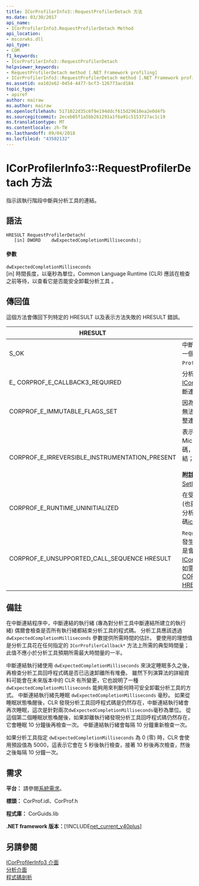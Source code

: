 ```yaml
---
title: ICorProfilerInfo3::RequestProfilerDetach 方法
ms.date: 03/30/2017
api_name:
- ICorProfilerInfo3.RequestProfilerDetach Method
api_location:
- mscorwks.dll
api_type:
- COM
f1_keywords:
- ICorProfilerInfo3::RequestProfilerDetach
helpviewer_keywords:
- RequestProfilerDetach method [.NET Framework profiling]
- ICorProfilerInfo3::RequestProfilerDetach method [.NET Framework profiling]
ms.assetid: ea102e62-0454-4477-bcf3-126773acd184
topic_type:
- apiref
author: mairaw
ms.author: mairaw
ms.openlocfilehash: 5171022d35c6f9e194ddcf615d29610ea2e0d4fb
ms.sourcegitcommit: 2eceb05f1a5bb261291a1f6a91c5153727ac1c19
ms.translationtype: MT
ms.contentlocale: zh-TW
ms.lasthandoff: 09/04/2018
ms.locfileid: "43502132"
---
```

# <a name="icorprofilerinfo3requestprofilerdetach-method"></a>ICorProfilerInfo3::RequestProfilerDetach 方法
指示該執行階段中斷與分析工具的連結。  
  
## <a name="syntax"></a>語法  
  
```  
HRESULT RequestProfilerDetach(  
   [in] DWORD    dwExpectedCompletionMilliseconds);  
```  
  
#### <a name="parameters"></a>參數  
 `dwExpectedCompletionMilliseconds`  
 [in] 時間長度，以毫秒為單位，Common Language Runtime (CLR) 應該在檢查之前等待，以查看它是否能安全卸載分析工具 。  
  
## <a name="return-value"></a>傳回值  
 這個方法會傳回下列特定的 HRESULT 以及表示方法失敗的 HRESULT 錯誤。  
  
|HRESULT|描述|  
|-------------|-----------------|  
|S_OK|中斷連結要求有效，而且現在中斷連結程序會在另一個執行緒上繼續。 中斷連結全部完成時，會發生 `ProfilerDetachSucceeded` 事件。|  
|E_ CORPROF_E_CALLBACK3_REQUIRED|分析工具失敗[iunknown:: Queryinterface](https://go.microsoft.com/fwlink/?LinkID=144867)嘗試[ICorProfilerCallback3](../../../../docs/framework/unmanaged-api/profiling/icorprofilercallback3-interface.md)介面，它必須實作以支援中斷連結作業。 未嘗試中斷連結。|  
|CORPROF_E_IMMUTABLE_FLAGS_SET|因為分析工具在啟動時將旗標設定為不可變，造成無法中斷連結。 未嘗試中斷連結；分析工具仍然完整連結。|  
|CORPROF_E_IRREVERSIBLE_INSTRUMENTATION_PRESENT|表示中斷連結是不可能因為使用分析工具檢測的 Microsoft intermediate language (MSIL) 程式碼，或插入`enter` / `leave`攔截程序。 未嘗試中斷連結；分析工具仍然完整連結。<br /><br /> **附註**檢測的 MSIL 是使用分析工具所提供的程式碼[SetILFunctionBody](../../../../docs/framework/unmanaged-api/profiling/icorprofilerinfo-setilfunctionbody-method.md)方法。|  
|CORPROF_E_RUNTIME_UNINITIALIZED|在受管理的應用程式中，執行階段尚未初始化。 (也就是說，執行階段尚未完全載入。)表示中斷連結分析工具回呼的內部要求時，可能會傳回這個錯誤碼[icorprofilercallback:: Initialize](../../../../docs/framework/unmanaged-api/profiling/icorprofilercallback-initialize-method.md)方法。|  
|CORPROF_E_UNSUPPORTED_CALL_SEQUENCE HRESULT|`RequestProfilerDetach` 在不支援的時間呼叫。 會發生這個錯誤的方法呼叫 managed 執行緒上但不是會從內[ICorProfilerCallback](../../../../docs/framework/unmanaged-api/profiling/icorprofilercallback-interface.md)方法或是從[ICorProfilerCallback](../../../../docs/framework/unmanaged-api/profiling/icorprofilercallback-interface.md)無法容許記憶體回收的方法。 如需詳細資訊，請參閱 < [CORPROF_E_UNSUPPORTED_CALL_SEQUENCE HRESULT](../../../../docs/framework/unmanaged-api/profiling/corprof-e-unsupported-call-sequence-hresult.md)。|  
  
## <a name="remarks"></a>備註  
 在中斷連結程序中，中斷連結的執行緒 (專為對分析工具中斷連結所建立的執行緒) 偶爾會檢查是否所有執行緒都結束分析工具的程式碼。 分析工具應該透過 `dwExpectedCompletionMilliseconds` 參數提供所需時間的估計。 要使用的理想值是分析工具花在任何指定的 `ICorProfilerCallback*` 方法上所需的典型時間量；此值不應小於分析工具預期所需最大時間量的一半。  
  
 中斷連結執行緒使用 `dwExpectedCompletionMilliseconds` 來決定睡眠多久之後，再檢查分析工具回呼程式碼是否已迅速卸離所有堆疊。 雖然下列演算法的詳細資料可能會在未來版本中的 CLR 有所變更，它也說明了一種 `dwExpectedCompletionMilliseconds` 能夠用來判斷何時可安全卸載分析工具的方式。 中斷連結執行緒先睡眠 `dwExpectedCompletionMilliseconds` 毫秒。 如果從睡眠狀態喚醒後，CLR 發現分析工具回呼程式碼是仍然存在，中斷連結執行緒會再次睡眠，這次是針對兩次`dwExpectedCompletionMilliseconds`毫秒為單位。 從這個第二個睡眠狀態喚醒後，如果卸離執行緒發現分析工具回呼程式碼仍然存在，它會睡眠 10 分鐘後再檢查一次。 中斷連結執行緒會每隔 10 分鐘重新檢查一次。  
  
 如果分析工具指定 `dwExpectedCompletionMilliseconds` 為 0 (零) 時，CLR 會使用預設值為 5000，這表示它會在 5 秒後執行檢查，接著 10 秒後再次檢查，然後之後每隔 10 分鐘一次。  
  
## <a name="requirements"></a>需求  
 **平台：** 請參閱[系統需求](../../../../docs/framework/get-started/system-requirements.md)。  
  
 **標頭：** CorProf.idl、CorProf.h  
  
 **程式庫：** CorGuids.lib  
  
 **.NET framework 版本：**[!INCLUDE[net_current_v40plus](../../../../includes/net-current-v40plus-md.md)]  
  
## <a name="see-also"></a>另請參閱  
 [ICorProfilerInfo3 介面](../../../../docs/framework/unmanaged-api/profiling/icorprofilerinfo3-interface.md)  
 [分析介面](../../../../docs/framework/unmanaged-api/profiling/profiling-interfaces.md)  
 [程式碼剖析](../../../../docs/framework/unmanaged-api/profiling/index.md)
